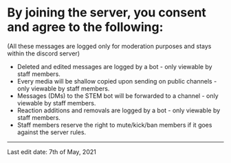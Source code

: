# By joining the server, you consent and agree to the following:

(All these messages are logged only for moderation purposes and stays within the discord server)

- Deleted and edited messages are logged by a bot - only viewable by staff members.
- Every media will be shallow copied upon sending on public channels - only viewable by staff members.
- Messages (DMs) to the STEM bot will be forwarded to a channel - only viewable by staff members.
- Reaction additions and removals are logged by a bot - only viewable by staff members.
- Staff members reserve the right to mute/kick/ban members if it goes against the server rules.

---

Last edit date: 7th of May, 2021
